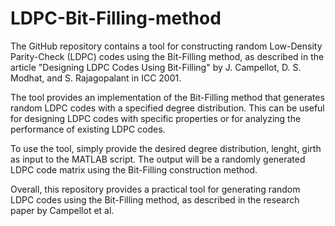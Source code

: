 # LDPC-Bit-Filling-method
The GitHub repository contains a tool for constructing random Low-Density Parity-Check (LDPC) codes using the Bit-Filling method, as described in the article "Designing LDPC Codes Using Bit-Filling" by J. Campellot, D. S. Modhat, and S. Rajagopalant in ICC 2001.

The tool provides an implementation of the Bit-Filling method that generates random LDPC codes with a specified degree distribution. This can be useful for designing LDPC codes with specific properties or for analyzing the performance of existing LDPC codes.

To use the tool, simply provide the desired degree distribution, lenght, girth as input to the MATLAB script. The output will be a randomly generated LDPC code matrix using the Bit-Filling construction method.

Overall, this repository provides a practical tool for generating random LDPC codes using the Bit-Filling method, as described in the research paper by Campellot et al.
